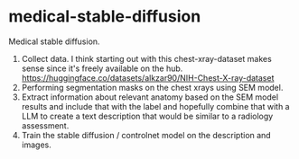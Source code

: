 # medical-stable-diffusion
Medical stable diffusion.

1. Collect data. I think starting out with this chest-xray-dataset makes sense since it's freely available on the hub.
https://huggingface.co/datasets/alkzar90/NIH-Chest-X-ray-dataset
2. Performing segmentation masks on the chest xrays using SEM model.
3. Extract information about relevant anatomy based on the SEM model results and include that with the label and hopefully combine that with a LLM to create a text description that would be similar to a radiology assessment.
4. Train the stable diffusion / controlnet model on the description and images.
